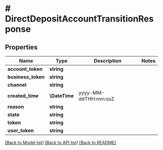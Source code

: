 # # DirectDepositAccountTransitionResponse

## Properties

Name | Type | Description | Notes
------------ | ------------- | ------------- | -------------
**account_token** | **string** |  |
**business_token** | **string** |  |
**channel** | **string** |  |
**created_time** | **\DateTime** | yyyy-MM-ddTHH:mm:ssZ |
**reason** | **string** |  |
**state** | **string** |  |
**token** | **string** |  |
**user_token** | **string** |  |

[[Back to Model list]](../../README.md#models) [[Back to API list]](../../README.md#endpoints) [[Back to README]](../../README.md)
